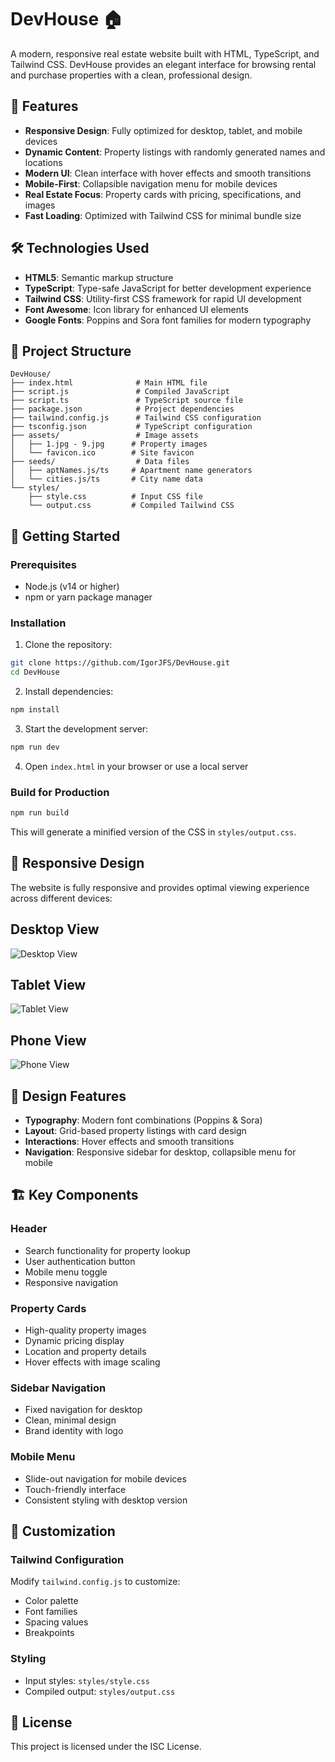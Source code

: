 # DevHouse 🏠

A modern, responsive real estate website built with HTML, TypeScript, and Tailwind CSS. DevHouse provides an elegant interface for browsing rental and purchase properties with a clean, professional design.

## 🚀 Features

- **Responsive Design**: Fully optimized for desktop, tablet, and mobile devices
- **Dynamic Content**: Property listings with randomly generated names and locations
- **Modern UI**: Clean interface with hover effects and smooth transitions
- **Mobile-First**: Collapsible navigation menu for mobile devices
- **Real Estate Focus**: Property cards with pricing, specifications, and images
- **Fast Loading**: Optimized with Tailwind CSS for minimal bundle size

## 🛠️ Technologies Used

- **HTML5**: Semantic markup structure
- **TypeScript**: Type-safe JavaScript for better development experience
- **Tailwind CSS**: Utility-first CSS framework for rapid UI development
- **Font Awesome**: Icon library for enhanced UI elements
- **Google Fonts**: Poppins and Sora font families for modern typography

## 📁 Project Structure

```
DevHouse/
├── index.html              # Main HTML file
├── script.js               # Compiled JavaScript
├── script.ts               # TypeScript source file
├── package.json            # Project dependencies
├── tailwind.config.js      # Tailwind CSS configuration
├── tsconfig.json           # TypeScript configuration
├── assets/                 # Image assets
│   ├── 1.jpg - 9.jpg      # Property images
│   └── favicon.ico        # Site favicon
├── seeds/                  # Data files
│   ├── aptNames.js/ts     # Apartment name generators
│   └── cities.js/ts       # City name data
└── styles/
    ├── style.css          # Input CSS file
    └── output.css         # Compiled Tailwind CSS
```

## 🚀 Getting Started

### Prerequisites

- Node.js (v14 or higher)
- npm or yarn package manager

### Installation

1. Clone the repository:

```bash
git clone https://github.com/IgorJFS/DevHouse.git
cd DevHouse
```

2. Install dependencies:

```bash
npm install
```

3. Start the development server:

```bash
npm run dev
```

4. Open `index.html` in your browser or use a local server

### Build for Production

```bash
npm run build
```

This will generate a minified version of the CSS in `styles/output.css`.

## 📱 Responsive Design

The website is fully responsive and provides optimal viewing experience across different devices:

## Desktop View

![Desktop View](assets/screenshots/desktop-view.png)

## Tablet View

![Tablet View](assets/screenshots/tablet-view.png)

## Phone View

![Phone View](assets/screenshots/phone-view.png)

## 🎨 Design Features

- **Typography**: Modern font combinations (Poppins & Sora)
- **Layout**: Grid-based property listings with card design
- **Interactions**: Hover effects and smooth transitions
- **Navigation**: Responsive sidebar for desktop, collapsible menu for mobile

## 🏗️ Key Components

### Header

- Search functionality for property lookup
- User authentication button
- Mobile menu toggle
- Responsive navigation

### Property Cards

- High-quality property images
- Dynamic pricing display
- Location and property details
- Hover effects with image scaling

### Sidebar Navigation

- Fixed navigation for desktop
- Clean, minimal design
- Brand identity with logo

### Mobile Menu

- Slide-out navigation for mobile devices
- Touch-friendly interface
- Consistent styling with desktop version

## 🔧 Customization

### Tailwind Configuration

Modify `tailwind.config.js` to customize:

- Color palette
- Font families
- Spacing values
- Breakpoints

### Styling

- Input styles: `styles/style.css`
- Compiled output: `styles/output.css`

## 📄 License

This project is licensed under the ISC License.
